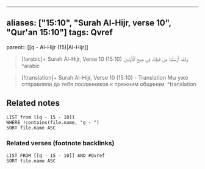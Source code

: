 
---
aliases: ["15:10", "Surah Al-Hijr, verse 10", "Qur'an 15:10"]
tags: Qvref
---

parent:: [[q - Al-Hijr (15)|Al-Hijr]]

> [!arabic]+ Surah Al-Hijr, Verse 10 (15:10)
> <span class="quran-arabic">وَلَقَدْ أَرْسَلْنَا مِن قَبْلِكَ فِى شِيَعِ ٱلْأَوَّلِينَ</span>
^arabic

> [!translation]+ Surah Al-Hijr, Verse 10 (15:10) - Translation
> Мы уже отправляли до тебя посланников к прежним общинам.
^translation



## Related notes
```dataview
LIST from [[q - 15 - 10]]
WHERE !contains(file.name, "q - ")
SORT file.name ASC
```

### Related verses (footnote backlinks)
```dataview
LIST FROM [[q - 15 - 10]] AND #Qvref
SORT file.name ASC
```

